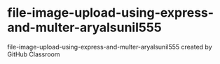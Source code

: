 # file-image-upload-using-express-and-multer-aryalsunil555
file-image-upload-using-express-and-multer-aryalsunil555 created by GitHub Classroom
